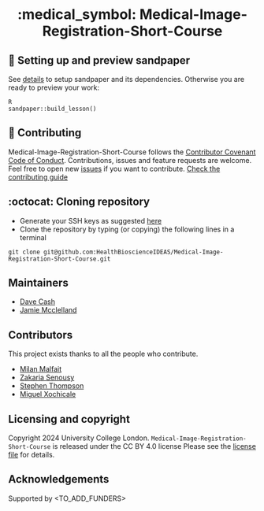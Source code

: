 <div style="text-align: center;" align="center">
  <h1> :medical_symbol:  Medical-Image-Registration-Short-Course </h1>
</div>

## :nut_and_bolt: Setting up and preview sandpaper 
See [details](_setting_up) to setup sandpaper and its dependencies. Otherwise you are ready to preview your work:
```
R
sandpaper::build_lesson()
```

## 🤝 Contributing
Medical-Image-Registration-Short-Course follows the [Contributor Covenant Code of Conduct](.github/CODE_OF_CONDUCT.md).
Contributions, issues and feature requests are welcome.
Feel free to open new [issues](https://github.com/HealthBioscienceIDEAS/Medical-Image-Registration-Short-Course/issues) if you want to contribute. 
[Check the contributing guide](CONTRIBUTING.md)

## :octocat: Cloning repository
* Generate your SSH keys as suggested [here](https://docs.github.com/en/github/authenticating-to-github/generating-a-new-ssh-key-and-adding-it-to-the-ssh-agent)
* Clone the repository by typing (or copying) the following lines in a terminal
```
git clone git@github.com:HealthBioscienceIDEAS/Medical-Image-Registration-Short-Course.git
```

## Maintainers
* [Dave Cash](https://github.com/davecash75)
* [Jamie Mcclelland](https://github.com/jamie-mcclelland)

## Contributors
This project exists thanks to all the people who contribute.
* [Milan Malfait](https://github.com/milanmlft)
* [Zakaria Senousy](https://github.com/zsenousy)
* [Stephen Thompson](https://github.com/thompson318)
* [Miguel Xochicale](https://github.com/mxochicale)

## Licensing and copyright
Copyright 2024 University College London.
`Medical-Image-Registration-Short-Course` is released under the  CC BY 4.0 license
Please see the [license file](LICENSE.md) for details.

## Acknowledgements
Supported by <TO_ADD_FUNDERS>

